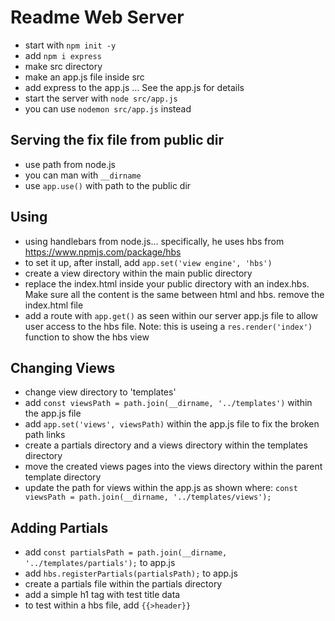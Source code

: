# Readme Web Server

- start with `npm init -y`
- add `npm i express`
- make src directory
- make an app.js file inside src
- add express to the app.js ... See the app.js for details
- start the server with `node src/app.js`
- you can use `nodemon src/app.js` instead

## Serving the fix file from public dir

- use path from node.js
- you can man with `__dirname`
- use `app.use()` with path to the public dir

## Using

- using handlebars from node.js... specifically, he uses hbs from https://www.npmjs.com/package/hbs
- to set it up, after install, add `app.set('view engine', 'hbs')`
- create a view directory within the main public directory
- replace the index.html inside your public directory with an index.hbs. Make sure all the content is the same between html and hbs. remove the index.html file
- add a route with `app.get()` as seen within our server app.js file to allow user access to the hbs file. Note: this is useing a `res.render('index')` function to show the hbs view

## Changing Views

- change view directory to 'templates'
- add `const viewsPath = path.join(__dirname, '../templates')` within the app.js file
- add `app.set('views', viewsPath)` within the app.js file to fix the broken path links
- create a partials directory and a views directory within the templates directory
- move the created views pages into the views directory within the parent template directory
- update the path for views within the app.js as shown where: `const viewsPath = path.join(__dirname, '../templates/views');`

## Adding Partials

- add `const partialsPath = path.join(__dirname, '../templates/partials');` to app.js
- add `hbs.registerPartials(partialsPath);` to app.js
- create a partials file within the partials directory
- add a simple h1 tag with test title data
- to test within a hbs file, add `{{>header}}`
